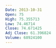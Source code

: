```yaml
---
Date: 2013-10-31
Open: 75
High: 75.355713
Low: 74.46714
Close: 74.671425
Adj Close: 61.396824
Volume: 68924100
---
```

